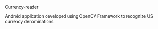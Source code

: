 Currency-reader

Android application developed using OpenCV Framework to recognize US currency denominations

